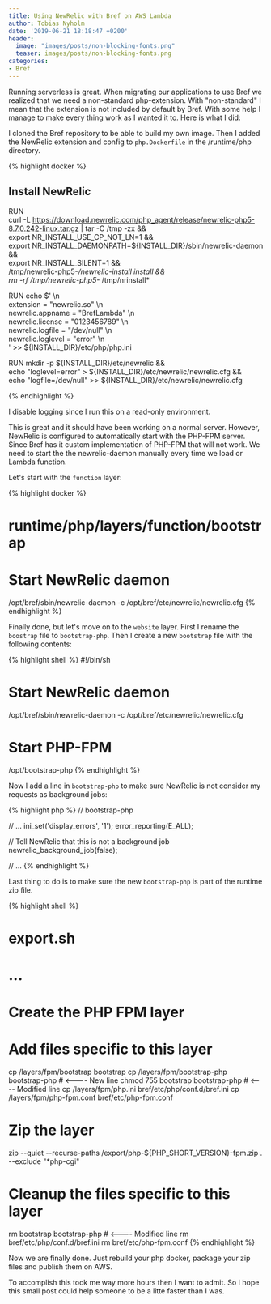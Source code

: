 ```yaml
---
title: Using NewRelic with Bref on AWS Lambda
author: Tobias Nyholm
date: '2019-06-21 18:18:47 +0200'
header:
  image: "images/posts/non-blocking-fonts.png"
  teaser: images/posts/non-blocking-fonts.png
categories:
- Bref
---
```


Running serverless is great. When migrating our applications to use Bref we realized that we need a non-standard php-extension. 
With "non-standard" I mean that the extension is not included by default by Bref. With some help I manage to make every 
thing work as I wanted it to. Here is what I did: 

I cloned the Bref repository to be able to build my own image. Then I added the NewRelic extension and config to `php.Dockerfile`
in the /runtime/php directory. 

{% highlight docker %}
## Install NewRelic

RUN \
  curl -L https://download.newrelic.com/php_agent/release/newrelic-php5-8.7.0.242-linux.tar.gz | tar -C /tmp -zx && \
  export NR_INSTALL_USE_CP_NOT_LN=1 && \
  export NR_INSTALL_DAEMONPATH=${INSTALL_DIR}/sbin/newrelic-daemon && \
  export NR_INSTALL_SILENT=1 && \
  /tmp/newrelic-php5-*/newrelic-install install && \
  rm -rf /tmp/newrelic-php5-* /tmp/nrinstall*

RUN echo $' \n\
extension = "newrelic.so" \n\
newrelic.appname = "BrefLambda" \n\
newrelic.license = "0123456789" \n\
newrelic.logfile = "/dev/null" \n\
newrelic.loglevel = "error" \n\
' >> ${INSTALL_DIR}/etc/php/php.ini

RUN mkdir -p ${INSTALL_DIR}/etc/newrelic && \
  echo "loglevel=error" > ${INSTALL_DIR}/etc/newrelic/newrelic.cfg && \
  echo "logfile=/dev/null" >> ${INSTALL_DIR}/etc/newrelic/newrelic.cfg

{% endhighlight %}

I disable logging since I run this on a read-only environment.  

This is great and it should have been working on a normal server. However, NewRelic is configured to automatically start
with the PHP-FPM server. Since Bref has it custom implementation of PHP-FPM that will not work. We need to start the the
newrelic-daemon manually every time we load or Lambda function. 

Let's start with the `function` layer: 

{% highlight docker %}
# runtime/php/layers/function/bootstrap

# Start NewRelic daemon
/opt/bref/sbin/newrelic-daemon -c /opt/bref/etc/newrelic/newrelic.cfg
{% endhighlight %}

Finally done, but let's move on to the `website` layer. First I rename the `boostrap` file to `bootstrap-php`. Then I create
a new `bootstrap` file with the following contents: 

{% highlight shell %}
#!/bin/sh

# Start NewRelic daemon
/opt/bref/sbin/newrelic-daemon -c /opt/bref/etc/newrelic/newrelic.cfg

# Start PHP-FPM
/opt/bootstrap-php
{% endhighlight %}

Now I add a line in `bootstrap-php` to make sure NewRelic is not consider my requests as background jobs:

{% highlight php %}
// bootstrap-php

// ...
ini_set('display_errors', '1');
error_reporting(E_ALL);

// Tell NewRelic that this is not a background job
newrelic_background_job(false);

// ...
{% endhighlight %}

Last thing to do is to make sure the new `bootstrap-php` is part of the runtime zip file. 

{% highlight shell %}
# export.sh

# ...

# Create the PHP FPM layer
# Add files specific to this layer
cp /layers/fpm/bootstrap bootstrap
cp /layers/fpm/bootstrap-php bootstrap-php   # <---- New line
chmod 755 bootstrap bootstrap-php            # <---- Modified line
cp /layers/fpm/php.ini bref/etc/php/conf.d/bref.ini
cp /layers/fpm/php-fpm.conf bref/etc/php-fpm.conf
# Zip the layer
zip --quiet --recurse-paths /export/php-${PHP_SHORT_VERSION}-fpm.zip . --exclude "*php-cgi"
# Cleanup the files specific to this layer
rm bootstrap bootstrap-php                   # <---- Modified line
rm bref/etc/php/conf.d/bref.ini
rm bref/etc/php-fpm.conf
{% endhighlight %}

Now we are finally done. Just rebuild your php docker, package your zip files and publish them on AWS. 

To accomplish this took me way more hours then I want to admit. So I hope this small post could help someone to be a litte
faster than I was. 
